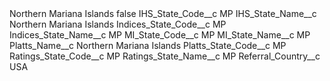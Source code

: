 <?xml version="1.0" encoding="UTF-8"?>
<CustomMetadata xmlns="http://soap.sforce.com/2006/04/metadata" xmlns:xsi="http://www.w3.org/2001/XMLSchema-instance" xmlns:xsd="http://www.w3.org/2001/XMLSchema">
    <label>Northern Mariana Islands</label>
    <protected>false</protected>
    <values>
        <field>IHS_State_Code__c</field>
        <value xsi:type="xsd:string">MP</value>
    </values>
    <values>
        <field>IHS_State_Name__c</field>
        <value xsi:type="xsd:string">Northern Mariana Islands</value>
    </values>
    <values>
        <field>Indices_State_Code__c</field>
        <value xsi:type="xsd:string">MP</value>
    </values>
    <values>
        <field>Indices_State_Name__c</field>
        <value xsi:type="xsd:string">MP</value>
    </values>
    <values>
        <field>MI_State_Code__c</field>
        <value xsi:type="xsd:string">MP</value>
    </values>
    <values>
        <field>MI_State_Name__c</field>
        <value xsi:type="xsd:string">MP</value>
    </values>
    <values>
        <field>Platts_Name__c</field>
        <value xsi:type="xsd:string">Northern Mariana Islands</value>
    </values>
    <values>
        <field>Platts_State_Code__c</field>
        <value xsi:type="xsd:string">MP</value>
    </values>
    <values>
        <field>Ratings_State_Code__c</field>
        <value xsi:type="xsd:string">MP</value>
    </values>
    <values>
        <field>Ratings_State_Name__c</field>
        <value xsi:type="xsd:string">MP</value>
    </values>
    <values>
        <field>Referral_Country__c</field>
        <value xsi:type="xsd:string">USA</value>
    </values>
</CustomMetadata>
